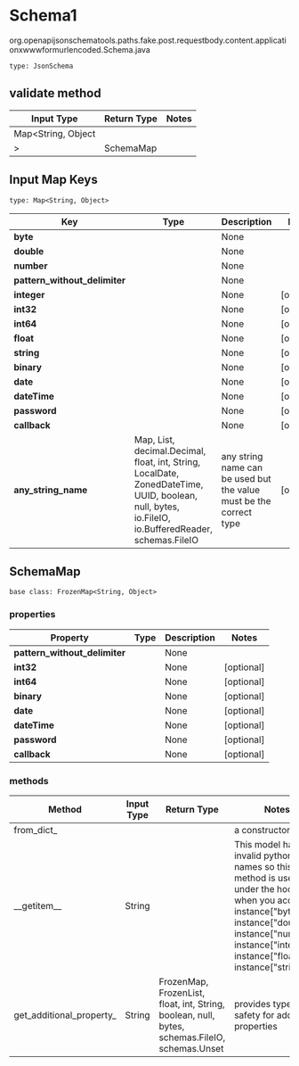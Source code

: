 # Schema1
org.openapijsonschematools.paths.fake.post.requestbody.content.applicationxwwwformurlencoded.Schema.java
```
type: JsonSchema
```

## validate method
| Input Type | Return Type | Notes |
| ---------- | ----------- | ----- |
| Map<String, Object
> | SchemaMap | |

## Input Map Keys
```
type: Map<String, Object>
```
Key | Type |  Description | Notes
------------ | ------------- | ------------- | -------------
**byte** |  | None |
**double** |  | None |
**number** |  | None |
**pattern_without_delimiter** |  | None |
**integer** |  | None | [optional]
**int32** |  | None | [optional]
**int64** |  | None | [optional]
**float** |  | None | [optional]
**string** |  | None | [optional]
**binary** |  | None | [optional]
**date** |  | None | [optional]
**dateTime** |  | None | [optional]
**password** |  | None | [optional]
**callback** |  | None | [optional]
**any_string_name** | Map, List, decimal.Decimal, float, int, String, LocalDate, ZonedDateTime, UUID, boolean, null, bytes, io.FileIO, io.BufferedReader, schemas.FileIO | any string name can be used but the value must be the correct type | [optional]

## SchemaMap
```
base class: FrozenMap<String, Object>

```

### properties
Property | Type | Description | Notes
-------- | ---- | ----------- | -----
**pattern_without_delimiter** |  | None |
**int32** |  | None | [optional]
**int64** |  | None | [optional]
**binary** |  | None | [optional]
**date** |  | None | [optional]
**dateTime** |  | None | [optional]
**password** |  | None | [optional]
**callback** |  | None | [optional]

### methods
Method | Input Type | Return Type | Notes
------ | ---------- | ----------- | ------
from_dict_ |  |  | a constructor
&lowbar;&lowbar;getitem&lowbar;&lowbar; | String |  | This model has invalid python names so this method is used under the hood when you access instance["byte"], instance["double"], instance["number"], instance["integer"], instance["float"], instance["string"], 
get_additional_property_ | String | FrozenMap, FrozenList, float, int, String, boolean, null, bytes, schemas.FileIO, schemas.Unset | provides type safety for additional properties
